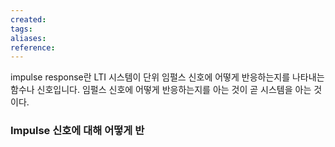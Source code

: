 ```yaml
---
created: 
tags: 
aliases: 
reference:
---
```

impulse response란 LTI 시스템이 단위 임펄스 신호에 어떻게 반응하는지를 나타내는 함수나 신호입니다.
임펄스 신호에 어떻게 반응하는지를 아는 것이 곧 시스템을 아는 것이다.

### Impulse 신호에 대해 어떻게 반